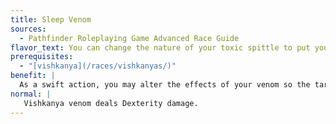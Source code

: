 ```yaml
---
title: Sleep Venom
sources:
  - Pathfinder Roleplaying Game Advanced Race Guide
flavor_text: You can change the nature of your toxic spittle to put your enemies to sleep.
prerequisites:
  - "[vishkanya](/races/vishkanyas/)"
benefit: |
  As a swift action, you may alter the effects of your venom so the target falls unconscious. This changes the initial and secondary effect of your venom to the following: initial effect staggered for 1d4 rounds; secondary effect unconsciousness for 1 minute. You must make the decision to alter your venom before you apply it to a weapon.
normal: |
   Vishkanya venom deals Dexterity damage.
---
```


